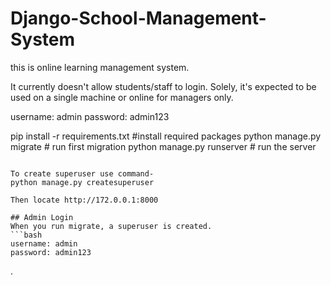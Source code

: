 # Django-School-Management-System

this is online learning management system.

It currently doesn't allow students/staff to login.
Solely, it's expected to be used on a single machine or online for managers only.


username: admin
password: admin123

pip install -r requirements.txt #install required packages
python manage.py migrate # run first migration
python manage.py runserver # run the server
```

To create superuser use command-
python manage.py createsuperuser

Then locate http://172.0.0.1:8000

## Admin Login
When you run migrate, a superuser is created.
```bash
username: admin
password: admin123
```

.




